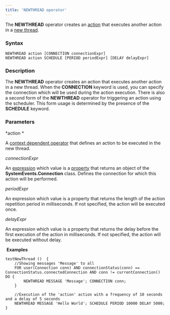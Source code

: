 ```yaml
---
title: 'NEWTHREAD operator'
---
```


The **NEWTHREAD** operator creates an [action](Actions.md) that executes another action in a [new thread](New_threads_NEWTHREAD_NEWEXECUTOR_.md).

### Syntax

    NEWTHREAD action [CONNECTION connectionExpr]
    NEWTHREAD action SCHEDULE [PERIOD periodExpr] [DELAY delayExpr]

### Description

The **NEWTHREAD** operator creates an action that executes another action in a new thread. When the **CONNECTION** keyword is used, you can specify the connection which will be used during the action execution. There is also a second form of the **NEWTHREAD** operator for triggering an action using the scheduler. This form usage is determined by the presence of the **SCHEDULE** keyword.  

### Parameters

*action *

A [context dependent operator](Action_operator.md#contextdependent) that defines an action to be executed in the new thread.

*connectionExpr*

An [expression](Expression.md) which value is a [property](Properties.md) that returns an object of the **SystemEvents.Connection** class. Defines the connection for which this action will be performed.  

*periodExpr*

An expression which value is a property that returns the length of the action repetition period in milliseconds. If not specified, the action will be executed once.

*delayExpr*

An expression which value is a property that returns the delay before the first execution of the action in milliseconds. If not specified, the action will be executed without delay.

 **Examples**


```lsf
testNewThread ()  {
    //Showing messages 'Message' to all
    FOR user(Connection conn) AND connectionStatus(conn) == ConnectionStatus.connectedConnection AND conn != currentConnection() DO {
        NEWTHREAD MESSAGE 'Message'; CONNECTION conn;
    }

    //Execution of the 'action' action with a frequency of 10 seconds and a delay of 5 seconds
    NEWTHREAD MESSAGE 'Hello World'; SCHEDULE PERIOD 10000 DELAY 5000;
}
```

  
